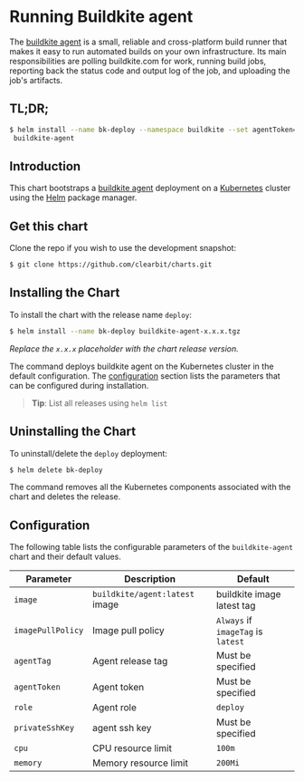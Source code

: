 # Running Buildkite agent

The [buildkite agent](https://buildkite.com/docs/agent) is a small, reliable and cross-platform build runner that makes it easy to run automated builds on your own infrastructure. Its main responsibilities are polling buildkite.com for work, running build jobs, reporting back the status code and output log of the job, and uploading the job's artifacts.

## TL;DR;

```bash
$ helm install --name bk-deploy --namespace buildkite --set agentToken="$(cat buildkite_token)",privateSshKey="$(cat buildkite_ssh.key)" \
 buildkite-agent
```

## Introduction

This chart bootstraps a [buildkite agent](https://github.com/buildkite/docker-buildkite-agent) deployment on a [Kubernetes](http://kubernetes.io) cluster using the [Helm](https://helm.sh) package manager.

## Get this chart

Clone the repo if you wish to use the development snapshot:

```bash
$ git clone https://github.com/clearbit/charts.git
```

## Installing the Chart

To install the chart with the release name `deploy`:

```bash
$ helm install --name bk-deploy buildkite-agent-x.x.x.tgz
```

*Replace the `x.x.x` placeholder with the chart release version.*

The command deploys buildkite agent on the Kubernetes cluster in the default configuration. The [configuration](#configuration) section lists the parameters that can be configured during installation.

> **Tip**: List all releases using `helm list`

## Uninstalling the Chart

To uninstall/delete the `deploy` deployment:

```bash
$ helm delete bk-deploy
```

The command removes all the Kubernetes components associated with the chart and deletes the release.

## Configuration

The following table lists the configurable parameters of the `buildkite-agent` chart and their default values.

|     Parameter     |        Description             |               Default              |
|-------------------|--------------------------------|------------------------------------|
| `image`           | `buildkite/agent:latest` image | buildkite image latest tag         |
| `imagePullPolicy` | Image pull policy              | `Always` if `imageTag` is `latest` |
| `agentTag`        | Agent release tag              | Must be specified                  |
| `agentToken`      | Agent token                    | Must be specified                  |
| `role`            | Agent role                     | `deploy`                           |
| `privateSshKey`   | agent ssh key                  | Must be specified                  |
| `cpu`             | CPU resource limit             | `100m`                             |
| `memory`          | Memory resource limit          | `200Mi`                            |

